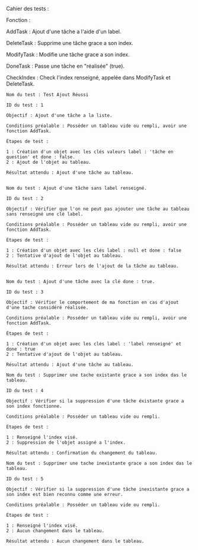 Cahier des tests : 



Fonction : 

AddTask : Ajout d'une tâche a l'aide d'un label.


DeleteTask : Supprime une tâche grace a son index.


ModifyTask : Modifie une tâche grace a son index.


DoneTask : Passe une tâche en "réalisée" (true).


CheckIndex : Check l'index renseigné, appelée dans ModifyTask et DeleteTask.

```
Nom du test : Test Ajout Réussi

ID du test : 1

Objectif : Ajout d'une tâche a la liste.

Conditions préalable : Posséder un tableau vide ou rempli, avoir une fonction AddTask.

Étapes de test : 

1 : Création d'un objet avec les clés valeurs label : 'tâche en question' et done : false.
2 : Ajout de l'objet au tableau.

Résultat attendu : Ajout d'une tâche au tableau.


```
````                         
Nom du test : Ajout d'une tâche sans label renseigné.

ID du test : 2

Objectif : Vérifier que l'on ne peut pas ajouter une tâche au tableau sans renseigné une clé label.

Conditions préalable : Posséder un tableau vide ou rempli, avoir une fonction AddTask.

Étapes de test : 

1 : Création d'un objet avec les clés label : null et done : false 
2 : Tentative d'ajout de l'objet au tableau.

Résultat attendu : Erreur lors de l'ajout de la tâche au tableau.


````

````
Nom du test : Ajout d'une tâche avec la clé done : true.

ID du test : 3

Objectif : Vérifier le comportement de ma fonction en cas d'ajout d'une tache considéré réalisée.

Conditions préalable : Posséder un tableau vide ou rempli, avoir une fonction AddTask.

Étapes de test : 

1 : Création d'un objet avec les clés label : 'label renseigné' et done : true 
2 : Tentative d'ajout de l'objet au tableau.

Résultat attendu : Ajout d'une tâche au tableau.

````

````
Nom du test : Supprimer une tache existante grace a son index das le tableau.

ID du test : 4 

Objectif : Vérifier si la suppression d'une tâche éxistante grace a son index fonctionne.

Conditions préalable : Posséder un tableau vide ou rempli.

Étapes de test : 

1 : Renseigné l'index visé.
2 : Suppression de l'objet assigné a l'index.

Résultat attendu : Confirmation du changement du tableau.

````
````
Nom du test : Supprimer une tache inexistante grace a son index das le tableau.

ID du test : 5

Objectif : Vérifier si la suppression d'une tâche inexistante grace a son index est bien reconnu comme une erreur.

Conditions préalable : Posséder un tableau vide ou rempli.

Étapes de test :

1 : Renseigné l'index visé.
2 : Aucun changement dans le tableau.

Résultat attendu : Aucun changement dans le tableau.

````

